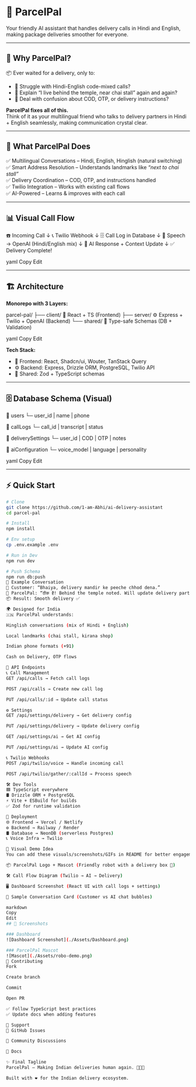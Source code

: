 # 🚚 ParcelPal

Your friendly AI assistant that handles delivery calls in Hindi and English, making package deliveries smoother for everyone.

---

## 🌟 Why ParcelPal?

📦 Ever waited for a delivery, only to:  
- 🤯 Struggle with Hindi-English code-mixed calls?  
- 📍 Explain “I live behind the temple, near chai stall” again and again?  
- 💸 Deal with confusion about COD, OTP, or delivery instructions?  

**ParcelPal fixes all of this.**  
Think of it as your multilingual friend who talks to delivery partners in Hindi + English seamlessly, making communication crystal clear.

---

## 🎯 What ParcelPal Does
✅ Multilingual Conversations – Hindi, English, Hinglish (natural switching)  
✅ Smart Address Resolution – Understands landmarks like *“next to chai stall”*  
✅ Delivery Coordination – COD, OTP, and instructions handled  
✅ Twilio Integration – Works with existing call flows  
✅ AI-Powered – Learns & improves with each call  

---

## 📊 Visual Call Flow

☎️ Incoming Call
↓
📞 Twilio Webhook
↓
🗄️ Call Log in Database
↓
🎤 Speech → OpenAI (Hindi/English mix)
↓
🧠 AI Response + Context Update
↓
✅ Delivery Complete!

yaml
Copy
Edit

---

## 🏗️ Architecture

**Monorepo with 3 Layers:**

parcel-pal/
├── client/ 🎨 React + TS (Frontend)
├── server/ ⚙️ Express + Twilio + OpenAI (Backend)
└── shared/ 🔄 Type-safe Schemas (DB + Validation)

yaml
Copy
Edit

**Tech Stack:**
- 🎨 Frontend: React, Shadcn/ui, Wouter, TanStack Query  
- ⚙️ Backend: Express, Drizzle ORM, PostgreSQL, Twilio API  
- 🔄 Shared: Zod + TypeScript schemas  

---

## 🗄️ Database Schema (Visual)

📂 users
└─ user_id | name | phone

📂 callLogs
└─ call_id | transcript | status

📂 deliverySettings
└─ user_id | COD | OTP | notes

📂 aiConfiguration
└─ voice_model | language | personality

yaml
Copy
Edit

---

## ⚡ Quick Start

```bash
# Clone
git clone https://github.com/1-am-Abhi/ai-delivery-assistant
cd parcel-pal

# Install
npm install

# Env setup
cp .env.example .env

# Run in Dev
npm run dev

# Push Schema
npm run db:push
📱 Example Conversation
👨 Customer: “Bhaiya, delivery mandir ke peeche chhod dena.”
🤖 ParcelPal: “ठीक है! Behind the temple noted. Will update delivery partner.”
📦 Result: Smooth delivery ✅

🌍 Designed for India
🇮🇳 ParcelPal understands:

Hinglish conversations (mix of Hindi + English)

Local landmarks (chai stall, kirana shop)

Indian phone formats (+91)

Cash on Delivery, OTP flows

🔌 API Endpoints
📞 Call Management
GET /api/calls → Fetch call logs

POST /api/calls → Create new call log

PUT /api/calls/:id → Update call status

⚙️ Settings
GET /api/settings/delivery → Get delivery config

PUT /api/settings/delivery → Update delivery config

GET /api/settings/ai → Get AI config

PUT /api/settings/ai → Update AI config

📞 Twilio Webhooks
POST /api/twilio/voice → Handle incoming call

POST /api/twilio/gather/:callId → Process speech

🛠️ Dev Tools
🟦 TypeScript everywhere
🛢️ Drizzle ORM + PostgreSQL
⚡ Vite + ESBuild for builds
✅ Zod for runtime validation

🚀 Deployment
🌐 Frontend → Vercel / Netlify
⚙️ Backend → Railway / Render
🛢️ Database → NeonDB (serverless Postgres)
📞 Voice Infra → Twilio

👀 Visual Demo Idea
You can add these visuals/screenshots/GIFs in README for better engagement:

📦 ParcelPal Logo + Mascot (Friendly robot with a delivery box 🤖)

🛠️ Call Flow Diagram (Twilio → AI → Delivery)

🖥️ Dashboard Screenshot (React UI with call logs + settings)

💬 Sample Conversation Card (Customer vs AI chat bubbles)

markdown
Copy
Edit
## 📸 Screenshots

### Dashboard
![Dashboard Screenshot](./Assets/Dashboard.png)

### ParcelPal Mascot
![Mascot](./Assets/robo-demo.png)
🤝 Contributing
Fork

Create branch

Commit

Open PR

✅ Follow TypeScript best practices
✅ Update docs when adding features

📧 Support
🐛 GitHub Issues

💬 Community Discussions

📖 Docs

✨ Final Tagline
ParcelPal – Making Indian deliveries human again. 🚚🇮🇳

Built with ❤️ for the Indian delivery ecosystem.
